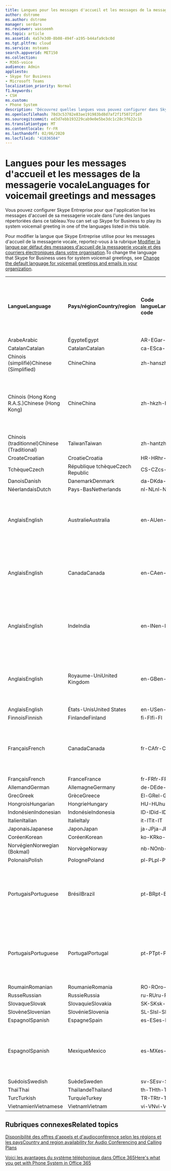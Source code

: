 ```yaml
---
title: Langues pour les messages d'accueil et les messages de la messagerie vocale
author: dstrome
ms.author: dstrome
manager: serdars
ms.reviewer: wasseemh
ms.topic: article
ms.assetid: 4a57e3d0-8b08-494f-a195-b44afa9cbc0d
ms.tgt.pltfrm: cloud
ms.service: msteams
search.appverid: MET150
ms.collection:
- M365-voice
audience: Admin
appliesto:
- Skype for Business
- Microsoft Teams
localization_priority: Normal
f1.keywords:
- CSH
ms.custom:
- Phone System
description: 'Découvrez quelles langues vous pouvez configurer dans Skype Entreprise pour les messages système par défaut. '
ms.openlocfilehash: 78d3c53782e83ae191983bd8d7af2f1f5072f1df
ms.sourcegitcommit: ed3d7ebb193229cab9e0e5be3dc1c28c3f622c1b
ms.translationtype: MT
ms.contentlocale: fr-FR
ms.lasthandoff: 02/06/2020
ms.locfileid: "41836584"
---
```

# <a name="languages-for-voicemail-greetings-and-messages"></a><span data-ttu-id="77ff1-103">Langues pour les messages d'accueil et les messages de la messagerie vocale</span><span class="sxs-lookup"><span data-stu-id="77ff1-103">Languages for voicemail greetings and messages</span></span>

<span data-ttu-id="77ff1-104">Vous pouvez configurer Skype Entreprise pour que l'application lise les messages d'accueil de sa messagerie vocale dans l'une des langues répertoriées dans ce tableau.</span><span class="sxs-lookup"><span data-stu-id="77ff1-104">You can set up Skype for Business to play its system voicemail greeting in one of the languages listed in this table.</span></span>
  
<span data-ttu-id="77ff1-105">Pour modifier la langue que Skype Entreprise utilise pour les messages d'accueil de la messagerie vocale, reportez-vous à la rubrique [Modifier la langue par défaut des messages d'accueil de la messagerie vocale et des courriers électroniques dans votre organisation](change-the-default-language-for-greetings-and-emails.md).</span><span class="sxs-lookup"><span data-stu-id="77ff1-105">To change the language that Skype for Business uses for system voicemail greetings, see [Change the default language for voicemail greetings and emails in your organization](change-the-default-language-for-greetings-and-emails.md).</span></span>
  
|||||||
|:-----|:-----|:-----|:-----|:-----|:-----|
|<span data-ttu-id="77ff1-106">**Langue**</span><span class="sxs-lookup"><span data-stu-id="77ff1-106">**Language**</span></span> <br/> |<span data-ttu-id="77ff1-107">**Pays/région**</span><span class="sxs-lookup"><span data-stu-id="77ff1-107">**Country/region**</span></span> <br/> |<span data-ttu-id="77ff1-108">**Code langue**</span><span class="sxs-lookup"><span data-stu-id="77ff1-108">**Language code**</span></span> <br/> |<span data-ttu-id="77ff1-109">**Disponible pour qu'un utilisateur la voie dans un courrier électronique ?**</span><span class="sxs-lookup"><span data-stu-id="77ff1-109">**Available for a user to see it in email?**</span></span> <br/> |<span data-ttu-id="77ff1-110">**Disponible lorsque l'utilisateur appelle ?**</span><span class="sxs-lookup"><span data-stu-id="77ff1-110">**Available when the user calls in?**</span></span> <br/> |<span data-ttu-id="77ff1-111">**Transcription disponible ?**</span><span class="sxs-lookup"><span data-stu-id="77ff1-111">**Transcription available?**</span></span> <br/> |
|<span data-ttu-id="77ff1-112">Arabe</span><span class="sxs-lookup"><span data-stu-id="77ff1-112">Arabic</span></span> <br/> |<span data-ttu-id="77ff1-113">Égypte</span><span class="sxs-lookup"><span data-stu-id="77ff1-113">Egypt</span></span>  <br/> |<span data-ttu-id="77ff1-114">AR-EG</span><span class="sxs-lookup"><span data-stu-id="77ff1-114">ar-EG</span></span>  <br/> |<span data-ttu-id="77ff1-115">Oui</span><span class="sxs-lookup"><span data-stu-id="77ff1-115">Yes</span></span>  <br/> |<span data-ttu-id="77ff1-116">Oui</span><span class="sxs-lookup"><span data-stu-id="77ff1-116">Yes</span></span>  <br/> |<span data-ttu-id="77ff1-117">Non</span><span class="sxs-lookup"><span data-stu-id="77ff1-117">No</span></span>  <br/> |
|<span data-ttu-id="77ff1-118">Catalan</span><span class="sxs-lookup"><span data-stu-id="77ff1-118">Catalan</span></span>  <br/> |<span data-ttu-id="77ff1-119">Catalan</span><span class="sxs-lookup"><span data-stu-id="77ff1-119">Catalan</span></span>  <br/> |<span data-ttu-id="77ff1-120">ca-ES</span><span class="sxs-lookup"><span data-stu-id="77ff1-120">ca-ES</span></span>  <br/> |<span data-ttu-id="77ff1-121">Oui</span><span class="sxs-lookup"><span data-stu-id="77ff1-121">Yes</span></span>  <br/> |<span data-ttu-id="77ff1-122">Oui</span><span class="sxs-lookup"><span data-stu-id="77ff1-122">Yes</span></span>  <br/> |<span data-ttu-id="77ff1-123">Non</span><span class="sxs-lookup"><span data-stu-id="77ff1-123">No</span></span>  <br/> |
|<span data-ttu-id="77ff1-124">Chinois (simplifié)</span><span class="sxs-lookup"><span data-stu-id="77ff1-124">Chinese (Simplified)</span></span>  <br/> |<span data-ttu-id="77ff1-125">Chine</span><span class="sxs-lookup"><span data-stu-id="77ff1-125">China</span></span>  <br/> |<span data-ttu-id="77ff1-126">zh-hans</span><span class="sxs-lookup"><span data-stu-id="77ff1-126">zh-hans</span></span>  <br/> |<span data-ttu-id="77ff1-127">Oui </span><span class="sxs-lookup"><span data-stu-id="77ff1-127">Yes</span></span>  <br/> |<span data-ttu-id="77ff1-128">Oui</span><span class="sxs-lookup"><span data-stu-id="77ff1-128">Yes</span></span>  <br/> |<span data-ttu-id="77ff1-129">Oui</span><span class="sxs-lookup"><span data-stu-id="77ff1-129">Yes</span></span>  <br/> |
|<span data-ttu-id="77ff1-130">Chinois (Hong Kong R.A.S.)</span><span class="sxs-lookup"><span data-stu-id="77ff1-130">Chinese (Hong Kong)</span></span>  <br/> |<span data-ttu-id="77ff1-131">Chine</span><span class="sxs-lookup"><span data-stu-id="77ff1-131">China</span></span>  <br/> |<span data-ttu-id="77ff1-132">zh-hk</span><span class="sxs-lookup"><span data-stu-id="77ff1-132">zh-hk</span></span>  <br/> |<span data-ttu-id="77ff1-133">Oui, mais le chinois (traditionnel) (zh-hant) est utilisé.</span><span class="sxs-lookup"><span data-stu-id="77ff1-133">Yes, but Chinese (Traditional) (zh-hant) is used.</span></span>  <br/> | <span data-ttu-id="77ff1-134">Oui</span><span class="sxs-lookup"><span data-stu-id="77ff1-134">Yes</span></span> <br/> |<span data-ttu-id="77ff1-135">Oui, mais le chinois (traditionnel) (zh-hant) est utilisé.</span><span class="sxs-lookup"><span data-stu-id="77ff1-135">Yes, but Chinese (Traditional) (zh-hant) is used.</span></span>  <br/> |
|<span data-ttu-id="77ff1-136">Chinois (traditionnel)</span><span class="sxs-lookup"><span data-stu-id="77ff1-136">Chinese (Traditional)</span></span>  <br/> |<span data-ttu-id="77ff1-137">Taïwan</span><span class="sxs-lookup"><span data-stu-id="77ff1-137">Taiwan</span></span>  <br/> |<span data-ttu-id="77ff1-138">zh-hant</span><span class="sxs-lookup"><span data-stu-id="77ff1-138">zh-hant</span></span>  <br/> |<span data-ttu-id="77ff1-139">Oui</span><span class="sxs-lookup"><span data-stu-id="77ff1-139">Yes</span></span>  <br/> |<span data-ttu-id="77ff1-140">Oui</span><span class="sxs-lookup"><span data-stu-id="77ff1-140">Yes</span></span>  <br/> |<span data-ttu-id="77ff1-141">Non</span><span class="sxs-lookup"><span data-stu-id="77ff1-141">No</span></span>  <br/> |
|<span data-ttu-id="77ff1-142">Croate</span><span class="sxs-lookup"><span data-stu-id="77ff1-142">Croatian</span></span><br/> |<span data-ttu-id="77ff1-143">Croatie</span><span class="sxs-lookup"><span data-stu-id="77ff1-143">Croatia</span></span>  <br/> |<span data-ttu-id="77ff1-144">HR-HR</span><span class="sxs-lookup"><span data-stu-id="77ff1-144">hr-HR</span></span>  <br/> |<span data-ttu-id="77ff1-145">Oui</span><span class="sxs-lookup"><span data-stu-id="77ff1-145">Yes</span></span>  <br/> |<span data-ttu-id="77ff1-146">Oui</span><span class="sxs-lookup"><span data-stu-id="77ff1-146">Yes</span></span>  <br/> |<span data-ttu-id="77ff1-147">Non</span><span class="sxs-lookup"><span data-stu-id="77ff1-147">No</span></span>  <br/> |
|<span data-ttu-id="77ff1-148">Tchèque</span><span class="sxs-lookup"><span data-stu-id="77ff1-148">Czech</span></span> <br/> |<span data-ttu-id="77ff1-149">République tchèque</span><span class="sxs-lookup"><span data-stu-id="77ff1-149">Czech Republic</span></span>  <br/> |<span data-ttu-id="77ff1-150">CS-CZ</span><span class="sxs-lookup"><span data-stu-id="77ff1-150">cs-CZ</span></span>  <br/> |<span data-ttu-id="77ff1-151">Oui </span><span class="sxs-lookup"><span data-stu-id="77ff1-151">Yes</span></span>  <br/> |<span data-ttu-id="77ff1-152">Oui</span><span class="sxs-lookup"><span data-stu-id="77ff1-152">Yes</span></span>  <br/> |<span data-ttu-id="77ff1-153">Non</span><span class="sxs-lookup"><span data-stu-id="77ff1-153">No</span></span>  <br/> |
|<span data-ttu-id="77ff1-154">Danois</span><span class="sxs-lookup"><span data-stu-id="77ff1-154">Danish</span></span>  <br/> |<span data-ttu-id="77ff1-155">Danemark</span><span class="sxs-lookup"><span data-stu-id="77ff1-155">Denmark</span></span>  <br/> |<span data-ttu-id="77ff1-156">da-DK</span><span class="sxs-lookup"><span data-stu-id="77ff1-156">da-DK</span></span>  <br/> |<span data-ttu-id="77ff1-157">Oui </span><span class="sxs-lookup"><span data-stu-id="77ff1-157">Yes</span></span>  <br/> |<span data-ttu-id="77ff1-158">Oui</span><span class="sxs-lookup"><span data-stu-id="77ff1-158">Yes</span></span>  <br/> |<span data-ttu-id="77ff1-159">Non</span><span class="sxs-lookup"><span data-stu-id="77ff1-159">No</span></span>  <br/> |
|<span data-ttu-id="77ff1-160">Néerlandais</span><span class="sxs-lookup"><span data-stu-id="77ff1-160">Dutch</span></span>  <br/> |<span data-ttu-id="77ff1-161">Pays-Bas</span><span class="sxs-lookup"><span data-stu-id="77ff1-161">Netherlands</span></span>  <br/> |<span data-ttu-id="77ff1-162">nl-NL</span><span class="sxs-lookup"><span data-stu-id="77ff1-162">nl-NL</span></span>  <br/> |<span data-ttu-id="77ff1-163">Oui </span><span class="sxs-lookup"><span data-stu-id="77ff1-163">Yes</span></span>  <br/> |<span data-ttu-id="77ff1-164">Oui</span><span class="sxs-lookup"><span data-stu-id="77ff1-164">Yes</span></span>  <br/> |<span data-ttu-id="77ff1-165">Non</span><span class="sxs-lookup"><span data-stu-id="77ff1-165">No</span></span>  <br/> |
|<span data-ttu-id="77ff1-166">Anglais</span><span class="sxs-lookup"><span data-stu-id="77ff1-166">English</span></span>  <br/> |<span data-ttu-id="77ff1-167">Australie</span><span class="sxs-lookup"><span data-stu-id="77ff1-167">Australia</span></span>  <br/> |<span data-ttu-id="77ff1-168">en-AU</span><span class="sxs-lookup"><span data-stu-id="77ff1-168">en-AU</span></span>  <br/> |<span data-ttu-id="77ff1-169">Oui, mais l'anglais des États-Unis (en-US) est utilisé.</span><span class="sxs-lookup"><span data-stu-id="77ff1-169">Yes, but US English (en-US) is used.</span></span>  <br/> |<span data-ttu-id="77ff1-170">Oui</span><span class="sxs-lookup"><span data-stu-id="77ff1-170">Yes</span></span>  <br/> |<span data-ttu-id="77ff1-171">Oui, mais l'anglais des États-Unis (en-US) est utilisé.</span><span class="sxs-lookup"><span data-stu-id="77ff1-171">Yes, but US English (en-US) is used.</span></span>  <br/> |
|<span data-ttu-id="77ff1-172">Anglais</span><span class="sxs-lookup"><span data-stu-id="77ff1-172">English</span></span>  <br/> |<span data-ttu-id="77ff1-173">Canada</span><span class="sxs-lookup"><span data-stu-id="77ff1-173">Canada</span></span>  <br/> |<span data-ttu-id="77ff1-174">en-CA</span><span class="sxs-lookup"><span data-stu-id="77ff1-174">en-CA</span></span>  <br/> |<span data-ttu-id="77ff1-175">Oui, mais l'anglais des États-Unis (en-US) est utilisé.</span><span class="sxs-lookup"><span data-stu-id="77ff1-175">Yes, but US English (en-US) is used.</span></span>  <br/> |<span data-ttu-id="77ff1-176">Oui</span><span class="sxs-lookup"><span data-stu-id="77ff1-176">Yes</span></span>  <br/> |<span data-ttu-id="77ff1-177">Oui, mais l'anglais des États-Unis (en-US) est utilisé.</span><span class="sxs-lookup"><span data-stu-id="77ff1-177">Yes, but US English (en-US) is used.</span></span>  <br/> |
|<span data-ttu-id="77ff1-178">Anglais</span><span class="sxs-lookup"><span data-stu-id="77ff1-178">English</span></span>  <br/> |<span data-ttu-id="77ff1-179">Inde</span><span class="sxs-lookup"><span data-stu-id="77ff1-179">India</span></span>  <br/> |<span data-ttu-id="77ff1-180">en-IN</span><span class="sxs-lookup"><span data-stu-id="77ff1-180">en-IN</span></span>  <br/> |<span data-ttu-id="77ff1-181">Oui, mais l'anglais des États-Unis (en-US) est utilisé.</span><span class="sxs-lookup"><span data-stu-id="77ff1-181">Yes, but US English (en-US) is used.</span></span>  <br/> |<span data-ttu-id="77ff1-182">Oui</span><span class="sxs-lookup"><span data-stu-id="77ff1-182">Yes</span></span>  <br/> |<span data-ttu-id="77ff1-183">Oui, mais l'anglais des États-Unis (en-US) est utilisé.</span><span class="sxs-lookup"><span data-stu-id="77ff1-183">Yes, but US English (en-US) is used.</span></span>  <br/> |
|<span data-ttu-id="77ff1-184">Anglais</span><span class="sxs-lookup"><span data-stu-id="77ff1-184">English</span></span>  <br/> |<span data-ttu-id="77ff1-185">Royaume-Uni</span><span class="sxs-lookup"><span data-stu-id="77ff1-185">United Kingdom</span></span>  <br/> |<span data-ttu-id="77ff1-186">en-GB</span><span class="sxs-lookup"><span data-stu-id="77ff1-186">en-GB</span></span>  <br/> |<span data-ttu-id="77ff1-187">Oui, mais l'anglais des États-Unis (en-US) est utilisé.</span><span class="sxs-lookup"><span data-stu-id="77ff1-187">Yes, but US English (en-US) is used.</span></span>  <br/> |<span data-ttu-id="77ff1-188">Oui</span><span class="sxs-lookup"><span data-stu-id="77ff1-188">Yes</span></span>  <br/> |<span data-ttu-id="77ff1-189">Oui, mais l'anglais des États-Unis (en-US) est utilisé.</span><span class="sxs-lookup"><span data-stu-id="77ff1-189">Yes, but US English (en-US) is used.</span></span>  <br/> |
|<span data-ttu-id="77ff1-190">Anglais</span><span class="sxs-lookup"><span data-stu-id="77ff1-190">English</span></span>  <br/> |<span data-ttu-id="77ff1-191">États-Unis</span><span class="sxs-lookup"><span data-stu-id="77ff1-191">United States</span></span>  <br/> |<span data-ttu-id="77ff1-192">en-US</span><span class="sxs-lookup"><span data-stu-id="77ff1-192">en-US</span></span>  <br/> |<span data-ttu-id="77ff1-193">Oui</span><span class="sxs-lookup"><span data-stu-id="77ff1-193">Yes</span></span>  <br/> |<span data-ttu-id="77ff1-194">Oui</span><span class="sxs-lookup"><span data-stu-id="77ff1-194">Yes</span></span>  <br/> |<span data-ttu-id="77ff1-195">Oui</span><span class="sxs-lookup"><span data-stu-id="77ff1-195">Yes</span></span>  <br/> |
|<span data-ttu-id="77ff1-196">Finnois</span><span class="sxs-lookup"><span data-stu-id="77ff1-196">Finnish</span></span>  <br/> |<span data-ttu-id="77ff1-197">Finlande</span><span class="sxs-lookup"><span data-stu-id="77ff1-197">Finland</span></span>  <br/> |<span data-ttu-id="77ff1-198">fi-FI</span><span class="sxs-lookup"><span data-stu-id="77ff1-198">fi-Fl</span></span>  <br/> |<span data-ttu-id="77ff1-199">Oui</span><span class="sxs-lookup"><span data-stu-id="77ff1-199">Yes</span></span>  <br/> |<span data-ttu-id="77ff1-200">Oui</span><span class="sxs-lookup"><span data-stu-id="77ff1-200">Yes</span></span>  <br/> |<span data-ttu-id="77ff1-201">Non</span><span class="sxs-lookup"><span data-stu-id="77ff1-201">No</span></span>  <br/> |
|<span data-ttu-id="77ff1-202">Français</span><span class="sxs-lookup"><span data-stu-id="77ff1-202">French</span></span>  <br/> |<span data-ttu-id="77ff1-203">Canada</span><span class="sxs-lookup"><span data-stu-id="77ff1-203">Canada</span></span>  <br/> |<span data-ttu-id="77ff1-204">fr-CA</span><span class="sxs-lookup"><span data-stu-id="77ff1-204">fr-CA</span></span>  <br/> |<span data-ttu-id="77ff1-205">Mais le français de France (fr-FR) est utilisé.</span><span class="sxs-lookup"><span data-stu-id="77ff1-205">Yes, but France French (fr-FR) is used.</span></span>  <br/> |<span data-ttu-id="77ff1-206">Oui</span><span class="sxs-lookup"><span data-stu-id="77ff1-206">Yes</span></span>  <br/> |<span data-ttu-id="77ff1-207">Mais le français de France (fr-FR) est utilisé.</span><span class="sxs-lookup"><span data-stu-id="77ff1-207">Yes, but France French (fr-FR) is used.</span></span>  <br/> |
|<span data-ttu-id="77ff1-208">Français</span><span class="sxs-lookup"><span data-stu-id="77ff1-208">French</span></span>  <br/> |<span data-ttu-id="77ff1-209">France</span><span class="sxs-lookup"><span data-stu-id="77ff1-209">France</span></span>  <br/> |<span data-ttu-id="77ff1-210">fr-FR</span><span class="sxs-lookup"><span data-stu-id="77ff1-210">fr-FR</span></span>  <br/> |<span data-ttu-id="77ff1-211">Oui</span><span class="sxs-lookup"><span data-stu-id="77ff1-211">Yes</span></span>  <br/> |<span data-ttu-id="77ff1-212">Oui</span><span class="sxs-lookup"><span data-stu-id="77ff1-212">Yes</span></span>  <br/> |<span data-ttu-id="77ff1-213">Oui</span><span class="sxs-lookup"><span data-stu-id="77ff1-213">Yes</span></span>  <br/> |
|<span data-ttu-id="77ff1-214">Allemand</span><span class="sxs-lookup"><span data-stu-id="77ff1-214">German</span></span>  <br/> |<span data-ttu-id="77ff1-215">Allemagne</span><span class="sxs-lookup"><span data-stu-id="77ff1-215">Germany</span></span>  <br/> |<span data-ttu-id="77ff1-216">de-DE</span><span class="sxs-lookup"><span data-stu-id="77ff1-216">de-DE</span></span>  <br/> |<span data-ttu-id="77ff1-217">Oui</span><span class="sxs-lookup"><span data-stu-id="77ff1-217">Yes</span></span>  <br/> |<span data-ttu-id="77ff1-218">Oui</span><span class="sxs-lookup"><span data-stu-id="77ff1-218">Yes</span></span>  <br/> |<span data-ttu-id="77ff1-219">Oui</span><span class="sxs-lookup"><span data-stu-id="77ff1-219">Yes</span></span>  <br/> |
|<span data-ttu-id="77ff1-220">Grec</span><span class="sxs-lookup"><span data-stu-id="77ff1-220">Greek</span></span> <br/> |<span data-ttu-id="77ff1-221">Grèce</span><span class="sxs-lookup"><span data-stu-id="77ff1-221">Greece</span></span>  <br/> |<span data-ttu-id="77ff1-222">El-GR</span><span class="sxs-lookup"><span data-stu-id="77ff1-222">el-GR</span></span>  <br/> |<span data-ttu-id="77ff1-223">Oui</span><span class="sxs-lookup"><span data-stu-id="77ff1-223">Yes</span></span>  <br/> |<span data-ttu-id="77ff1-224">Oui</span><span class="sxs-lookup"><span data-stu-id="77ff1-224">Yes</span></span>  <br/> |<span data-ttu-id="77ff1-225">Non</span><span class="sxs-lookup"><span data-stu-id="77ff1-225">No</span></span>  <br/> |
|<span data-ttu-id="77ff1-226">Hongrois</span><span class="sxs-lookup"><span data-stu-id="77ff1-226">Hungarian</span></span> <br/> |<span data-ttu-id="77ff1-227">Hongrie</span><span class="sxs-lookup"><span data-stu-id="77ff1-227">Hungary</span></span>  <br/> |<span data-ttu-id="77ff1-228">HU-HU</span><span class="sxs-lookup"><span data-stu-id="77ff1-228">hu-HU</span></span>  <br/> |<span data-ttu-id="77ff1-229">Oui</span><span class="sxs-lookup"><span data-stu-id="77ff1-229">Yes</span></span>  <br/> |<span data-ttu-id="77ff1-230">Oui</span><span class="sxs-lookup"><span data-stu-id="77ff1-230">Yes</span></span>  <br/> |<span data-ttu-id="77ff1-231">Non</span><span class="sxs-lookup"><span data-stu-id="77ff1-231">No</span></span>  <br/> |
|<span data-ttu-id="77ff1-232">Indonésien</span><span class="sxs-lookup"><span data-stu-id="77ff1-232">Indonesian</span></span> <br/> |<span data-ttu-id="77ff1-233">Indonésie</span><span class="sxs-lookup"><span data-stu-id="77ff1-233">Indonesia</span></span>  <br/> |<span data-ttu-id="77ff1-234">ID-ID</span><span class="sxs-lookup"><span data-stu-id="77ff1-234">id-ID</span></span>  <br/> |<span data-ttu-id="77ff1-235">Oui </span><span class="sxs-lookup"><span data-stu-id="77ff1-235">Yes</span></span>  <br/> |<span data-ttu-id="77ff1-236">Oui</span><span class="sxs-lookup"><span data-stu-id="77ff1-236">Yes</span></span>  <br/> |<span data-ttu-id="77ff1-237">Non</span><span class="sxs-lookup"><span data-stu-id="77ff1-237">No</span></span>  <br/> |
|<span data-ttu-id="77ff1-238">Italien</span><span class="sxs-lookup"><span data-stu-id="77ff1-238">Italian</span></span>  <br/> |<span data-ttu-id="77ff1-239">Italie</span><span class="sxs-lookup"><span data-stu-id="77ff1-239">Italy</span></span>  <br/> |<span data-ttu-id="77ff1-240">it-IT</span><span class="sxs-lookup"><span data-stu-id="77ff1-240">it-IT</span></span>  <br/> |<span data-ttu-id="77ff1-241">Oui</span><span class="sxs-lookup"><span data-stu-id="77ff1-241">Yes</span></span>  <br/> |<span data-ttu-id="77ff1-242">Oui</span><span class="sxs-lookup"><span data-stu-id="77ff1-242">Yes</span></span>  <br/> |<span data-ttu-id="77ff1-243">Oui</span><span class="sxs-lookup"><span data-stu-id="77ff1-243">Yes</span></span>  <br/> |
|<span data-ttu-id="77ff1-244">Japonais</span><span class="sxs-lookup"><span data-stu-id="77ff1-244">Japanese</span></span>  <br/> |<span data-ttu-id="77ff1-245">Japon</span><span class="sxs-lookup"><span data-stu-id="77ff1-245">Japan</span></span>  <br/> |<span data-ttu-id="77ff1-246">ja-JP</span><span class="sxs-lookup"><span data-stu-id="77ff1-246">ja-JP</span></span>  <br/> |<span data-ttu-id="77ff1-247">Oui</span><span class="sxs-lookup"><span data-stu-id="77ff1-247">Yes</span></span>  <br/> |<span data-ttu-id="77ff1-248">Oui</span><span class="sxs-lookup"><span data-stu-id="77ff1-248">Yes</span></span>  <br/> |<span data-ttu-id="77ff1-249">Oui</span><span class="sxs-lookup"><span data-stu-id="77ff1-249">Yes</span></span>  <br/> |
|<span data-ttu-id="77ff1-250">Coréen</span><span class="sxs-lookup"><span data-stu-id="77ff1-250">Korean</span></span>  <br/> |<span data-ttu-id="77ff1-251">Coréen</span><span class="sxs-lookup"><span data-stu-id="77ff1-251">Korean</span></span>  <br/> |<span data-ttu-id="77ff1-252">ko-KR</span><span class="sxs-lookup"><span data-stu-id="77ff1-252">ko-KR</span></span>  <br/> |<span data-ttu-id="77ff1-253">Oui</span><span class="sxs-lookup"><span data-stu-id="77ff1-253">Yes</span></span>  <br/> |<span data-ttu-id="77ff1-254">Oui</span><span class="sxs-lookup"><span data-stu-id="77ff1-254">Yes</span></span>  <br/> |<span data-ttu-id="77ff1-255">Non</span><span class="sxs-lookup"><span data-stu-id="77ff1-255">No</span></span>  <br/> |
|<span data-ttu-id="77ff1-256">Norvégien</span><span class="sxs-lookup"><span data-stu-id="77ff1-256">Norwegian (Bokmal)</span></span>  <br/> |<span data-ttu-id="77ff1-257">Norvège</span><span class="sxs-lookup"><span data-stu-id="77ff1-257">Norway</span></span>  <br/> |<span data-ttu-id="77ff1-258">nb-NO</span><span class="sxs-lookup"><span data-stu-id="77ff1-258">nb-NO</span></span>  <br/> |<span data-ttu-id="77ff1-259">Oui</span><span class="sxs-lookup"><span data-stu-id="77ff1-259">Yes</span></span>  <br/> |<span data-ttu-id="77ff1-260">Non</span><span class="sxs-lookup"><span data-stu-id="77ff1-260">No</span></span>  <br/> |<span data-ttu-id="77ff1-261">Non</span><span class="sxs-lookup"><span data-stu-id="77ff1-261">No</span></span>  <br/> |
|<span data-ttu-id="77ff1-262">Polonais</span><span class="sxs-lookup"><span data-stu-id="77ff1-262">Polish</span></span>  <br/> |<span data-ttu-id="77ff1-263">Pologne</span><span class="sxs-lookup"><span data-stu-id="77ff1-263">Poland</span></span>  <br/> |<span data-ttu-id="77ff1-264">pl-PL</span><span class="sxs-lookup"><span data-stu-id="77ff1-264">pl-PL</span></span>  <br/> |<span data-ttu-id="77ff1-265">Oui</span><span class="sxs-lookup"><span data-stu-id="77ff1-265">Yes</span></span>  <br/> | <span data-ttu-id="77ff1-266">Oui</span><span class="sxs-lookup"><span data-stu-id="77ff1-266">Yes</span></span> <br/> |<span data-ttu-id="77ff1-267">Non</span><span class="sxs-lookup"><span data-stu-id="77ff1-267">No</span></span>  <br/> |
|<span data-ttu-id="77ff1-268">Portugais</span><span class="sxs-lookup"><span data-stu-id="77ff1-268">Portuguese</span></span>  <br/> |<span data-ttu-id="77ff1-269">Brésil</span><span class="sxs-lookup"><span data-stu-id="77ff1-269">Brazil</span></span>  <br/> |<span data-ttu-id="77ff1-270">pt-BR</span><span class="sxs-lookup"><span data-stu-id="77ff1-270">pt-BR</span></span>  <br/> |<span data-ttu-id="77ff1-271">Oui, mais le portugais du Portugal (pt-PT) est utilisé.</span><span class="sxs-lookup"><span data-stu-id="77ff1-271">Yes, but Portugal Portuguese (pt-PT) is used.</span></span>  <br/> |<span data-ttu-id="77ff1-272">Oui </span><span class="sxs-lookup"><span data-stu-id="77ff1-272">Yes</span></span>  <br/> |<span data-ttu-id="77ff1-273">Oui</span><span class="sxs-lookup"><span data-stu-id="77ff1-273">Yes</span></span>  <br/> |
|<span data-ttu-id="77ff1-274">Portugais</span><span class="sxs-lookup"><span data-stu-id="77ff1-274">Portuguese</span></span>  <br/> |<span data-ttu-id="77ff1-275">Portugal</span><span class="sxs-lookup"><span data-stu-id="77ff1-275">Portugal</span></span>  <br/> |<span data-ttu-id="77ff1-276">pt-PT</span><span class="sxs-lookup"><span data-stu-id="77ff1-276">pt-PT</span></span>  <br/> |<span data-ttu-id="77ff1-277">Oui </span><span class="sxs-lookup"><span data-stu-id="77ff1-277">Yes</span></span>  <br/> |<span data-ttu-id="77ff1-278">Oui</span><span class="sxs-lookup"><span data-stu-id="77ff1-278">Yes</span></span>  <br/> |<span data-ttu-id="77ff1-279">Oui, mais le portugais du Brésil (pt-BR) est utilisé.</span><span class="sxs-lookup"><span data-stu-id="77ff1-279">Yes, but Brazil Portuguese (pt-BR) is used.</span></span>  <br/> |
|<span data-ttu-id="77ff1-280">Roumain</span><span class="sxs-lookup"><span data-stu-id="77ff1-280">Romanian</span></span><br/> |<span data-ttu-id="77ff1-281">Roumanie</span><span class="sxs-lookup"><span data-stu-id="77ff1-281">Romania</span></span>  <br/> |<span data-ttu-id="77ff1-282">RO-RO</span><span class="sxs-lookup"><span data-stu-id="77ff1-282">ro-RO</span></span>  <br/> |<span data-ttu-id="77ff1-283">Oui </span><span class="sxs-lookup"><span data-stu-id="77ff1-283">Yes</span></span>  <br/> |<span data-ttu-id="77ff1-284">Oui</span><span class="sxs-lookup"><span data-stu-id="77ff1-284">Yes</span></span>  <br/> |<span data-ttu-id="77ff1-285">Non</span><span class="sxs-lookup"><span data-stu-id="77ff1-285">No</span></span>  <br/> |
|<span data-ttu-id="77ff1-286">Russe</span><span class="sxs-lookup"><span data-stu-id="77ff1-286">Russian</span></span>  <br/> |<span data-ttu-id="77ff1-287">Russie</span><span class="sxs-lookup"><span data-stu-id="77ff1-287">Russia</span></span>  <br/> |<span data-ttu-id="77ff1-288">ru-RU</span><span class="sxs-lookup"><span data-stu-id="77ff1-288">ru-RU</span></span>  <br/> |<span data-ttu-id="77ff1-289">Oui </span><span class="sxs-lookup"><span data-stu-id="77ff1-289">Yes</span></span>  <br/> |<span data-ttu-id="77ff1-290">Oui</span><span class="sxs-lookup"><span data-stu-id="77ff1-290">Yes</span></span>  <br/> |<span data-ttu-id="77ff1-291">Non</span><span class="sxs-lookup"><span data-stu-id="77ff1-291">No</span></span>  <br/> |
|<span data-ttu-id="77ff1-292">Slovaque</span><span class="sxs-lookup"><span data-stu-id="77ff1-292">Slovak</span></span> <br/> |<span data-ttu-id="77ff1-293">Slovaquie</span><span class="sxs-lookup"><span data-stu-id="77ff1-293">Slovakia</span></span>  <br/> |<span data-ttu-id="77ff1-294">SK-SK</span><span class="sxs-lookup"><span data-stu-id="77ff1-294">sk-SK</span></span>  <br/> |<span data-ttu-id="77ff1-295">Oui </span><span class="sxs-lookup"><span data-stu-id="77ff1-295">Yes</span></span>  <br/> |<span data-ttu-id="77ff1-296">Oui</span><span class="sxs-lookup"><span data-stu-id="77ff1-296">Yes</span></span>  <br/> |<span data-ttu-id="77ff1-297">Non</span><span class="sxs-lookup"><span data-stu-id="77ff1-297">No</span></span>  <br/> |
|<span data-ttu-id="77ff1-298">Slovène</span><span class="sxs-lookup"><span data-stu-id="77ff1-298">Slovenian</span></span> <br/> |<span data-ttu-id="77ff1-299">Slovénie</span><span class="sxs-lookup"><span data-stu-id="77ff1-299">Slovenia</span></span>  <br/> |<span data-ttu-id="77ff1-300">SL-SI</span><span class="sxs-lookup"><span data-stu-id="77ff1-300">sl-SI</span></span>  <br/> |<span data-ttu-id="77ff1-301">Oui </span><span class="sxs-lookup"><span data-stu-id="77ff1-301">Yes</span></span>  <br/> |<span data-ttu-id="77ff1-302">Oui</span><span class="sxs-lookup"><span data-stu-id="77ff1-302">Yes</span></span>  <br/> |<span data-ttu-id="77ff1-303">Non</span><span class="sxs-lookup"><span data-stu-id="77ff1-303">No</span></span>  <br/> |
|<span data-ttu-id="77ff1-304">Espagnol</span><span class="sxs-lookup"><span data-stu-id="77ff1-304">Spanish</span></span>  <br/> |<span data-ttu-id="77ff1-305">Espagne</span><span class="sxs-lookup"><span data-stu-id="77ff1-305">Spain</span></span>  <br/> |<span data-ttu-id="77ff1-306">es-ES</span><span class="sxs-lookup"><span data-stu-id="77ff1-306">es-ES</span></span>  <br/> |<span data-ttu-id="77ff1-307">Oui </span><span class="sxs-lookup"><span data-stu-id="77ff1-307">Yes</span></span>  <br/> |<span data-ttu-id="77ff1-308">Oui </span><span class="sxs-lookup"><span data-stu-id="77ff1-308">Yes</span></span>  <br/> |<span data-ttu-id="77ff1-309">Oui</span><span class="sxs-lookup"><span data-stu-id="77ff1-309">Yes</span></span>  <br/> |
|<span data-ttu-id="77ff1-310">Espagnol</span><span class="sxs-lookup"><span data-stu-id="77ff1-310">Spanish</span></span>  <br/> |<span data-ttu-id="77ff1-311">Mexique</span><span class="sxs-lookup"><span data-stu-id="77ff1-311">Mexico</span></span>  <br/> |<span data-ttu-id="77ff1-312">es-MX</span><span class="sxs-lookup"><span data-stu-id="77ff1-312">es-MX</span></span>  <br/> |<span data-ttu-id="77ff1-313">Oui, mais l'espagnol d'Espagne (es-ES) est utilisé.</span><span class="sxs-lookup"><span data-stu-id="77ff1-313">Yes, but Spain Spanish (es-ES) is used.</span></span>  <br/> |<span data-ttu-id="77ff1-314">Oui</span><span class="sxs-lookup"><span data-stu-id="77ff1-314">Yes</span></span>  <br/> |<span data-ttu-id="77ff1-315">Oui, mais l'espagnol d'Espagne (es-ES) est utilisé.</span><span class="sxs-lookup"><span data-stu-id="77ff1-315">Yes, but Spain Spanish (es-ES) is used.</span></span>  <br/> |
|<span data-ttu-id="77ff1-316">Suédois</span><span class="sxs-lookup"><span data-stu-id="77ff1-316">Swedish</span></span>  <br/> |<span data-ttu-id="77ff1-317">Suède</span><span class="sxs-lookup"><span data-stu-id="77ff1-317">Sweden</span></span>  <br/> |<span data-ttu-id="77ff1-318">sv-SE</span><span class="sxs-lookup"><span data-stu-id="77ff1-318">sv-SE</span></span>  <br/> |<span data-ttu-id="77ff1-319">Oui</span><span class="sxs-lookup"><span data-stu-id="77ff1-319">Yes</span></span>  <br/> |<span data-ttu-id="77ff1-320">Oui</span><span class="sxs-lookup"><span data-stu-id="77ff1-320">Yes</span></span>  <br/> |<span data-ttu-id="77ff1-321">Non</span><span class="sxs-lookup"><span data-stu-id="77ff1-321">No</span></span>  <br/> |
|<span data-ttu-id="77ff1-322">Thaï</span><span class="sxs-lookup"><span data-stu-id="77ff1-322">Thai</span></span> <br/> |<span data-ttu-id="77ff1-323">Thaïlande</span><span class="sxs-lookup"><span data-stu-id="77ff1-323">Thailand</span></span>  <br/> |<span data-ttu-id="77ff1-324">th-TH</span><span class="sxs-lookup"><span data-stu-id="77ff1-324">th-TH</span></span>  <br/> |<span data-ttu-id="77ff1-325">Oui </span><span class="sxs-lookup"><span data-stu-id="77ff1-325">Yes</span></span>  <br/> |<span data-ttu-id="77ff1-326">Oui</span><span class="sxs-lookup"><span data-stu-id="77ff1-326">Yes</span></span>  <br/> |<span data-ttu-id="77ff1-327">Non</span><span class="sxs-lookup"><span data-stu-id="77ff1-327">No</span></span>  <br/> |
|<span data-ttu-id="77ff1-328">Turc</span><span class="sxs-lookup"><span data-stu-id="77ff1-328">Turkish</span></span>  <br/> |<span data-ttu-id="77ff1-329">Turquie</span><span class="sxs-lookup"><span data-stu-id="77ff1-329">Turkey</span></span>  <br/> |<span data-ttu-id="77ff1-330">TR-TR</span><span class="sxs-lookup"><span data-stu-id="77ff1-330">tr-TR</span></span>  <br/> |<span data-ttu-id="77ff1-331">Oui </span><span class="sxs-lookup"><span data-stu-id="77ff1-331">Yes</span></span>  <br/> |<span data-ttu-id="77ff1-332">Oui</span><span class="sxs-lookup"><span data-stu-id="77ff1-332">Yes</span></span>  <br/> |<span data-ttu-id="77ff1-333">Non</span><span class="sxs-lookup"><span data-stu-id="77ff1-333">No</span></span>  <br/> |
|<span data-ttu-id="77ff1-334">Vietnamien</span><span class="sxs-lookup"><span data-stu-id="77ff1-334">Vietnamese</span></span> <br/> |<span data-ttu-id="77ff1-335">Vietnam</span><span class="sxs-lookup"><span data-stu-id="77ff1-335">Vietnam</span></span>  <br/> |<span data-ttu-id="77ff1-336">vi-VN</span><span class="sxs-lookup"><span data-stu-id="77ff1-336">vi-VN</span></span>  <br/> |<span data-ttu-id="77ff1-337">Oui </span><span class="sxs-lookup"><span data-stu-id="77ff1-337">Yes</span></span>  <br/> |<span data-ttu-id="77ff1-338">Oui</span><span class="sxs-lookup"><span data-stu-id="77ff1-338">Yes</span></span>  <br/> |<span data-ttu-id="77ff1-339">Non</span><span class="sxs-lookup"><span data-stu-id="77ff1-339">No</span></span>  <br/> |
   
## <a name="related-topics"></a><span data-ttu-id="77ff1-340">Rubriques connexes</span><span class="sxs-lookup"><span data-stu-id="77ff1-340">Related topics</span></span>
[<span data-ttu-id="77ff1-341">Disponibilité des offres d'appels et d'audioconférence selon les régions et les pays</span><span class="sxs-lookup"><span data-stu-id="77ff1-341">Country and region availability for Audio Conferencing and Calling Plans</span></span>](country-and-region-availability-for-audio-conferencing-and-calling-plans/country-and-region-availability-for-audio-conferencing-and-calling-plans.md)

[<span data-ttu-id="77ff1-342">Voici les avantages du système téléphonique dans Office 365</span><span class="sxs-lookup"><span data-stu-id="77ff1-342">Here's what you get with Phone System in Office 365</span></span>](here-s-what-you-get-with-phone-system.md)
  
  
 
